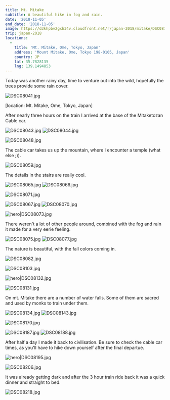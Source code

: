 ```yaml
---
title: Mt. Mitake
subtitle: A beautiful hike in fog and rain.
date: '2018-11-05'
end_date: '2018-11-05'
image: https://d3khpbv2gxh34v.cloudfront.net/r/japan-2018/mitake/DSC08195.jpg
trip: japan-2018
locations:
  -
    title: 'Mt. Mitake, Ome, Tokyo, Japan'
    address: 'Mount Mitake, Ome, Tokyo 198-0105, Japan'
    country: JP
    lat: 35.7828135
    lng: 139.1494853
---
```


Today was another rainy day, time to venture out into the wild, hopefully the trees provide some rain cover.

![DSC08041.jpg](https://d3khpbv2gxh34v.cloudfront.net/r/japan-2018/mitake/DSC08041.jpg "1.5")

[location: Mt. Mitake, Ome, Tokyo, Japan]

After nearly three hours on the train I arrived at the base of the Mitaketozan Cable car.


![DSC08043.jpg](https://d3khpbv2gxh34v.cloudfront.net/r/japan-2018/mitake/DSC08043.jpg "1.5")
![DSC08044.jpg](https://d3khpbv2gxh34v.cloudfront.net/r/japan-2018/mitake/DSC08044.jpg "1.5")

![DSC08048.jpg](https://d3khpbv2gxh34v.cloudfront.net/r/japan-2018/mitake/DSC08048.jpg "1.5")


The cable car takes us up the mountain, where I encounter a temple (what else ;)).

![DSC08059.jpg](https://d3khpbv2gxh34v.cloudfront.net/r/japan-2018/mitake/DSC08059.jpg "1.5")


The details in the stairs are really cool.

![DSC08065.jpg](https://d3khpbv2gxh34v.cloudfront.net/r/japan-2018/mitake/DSC08065.jpg "1.5")
![DSC08066.jpg](https://d3khpbv2gxh34v.cloudfront.net/r/japan-2018/mitake/DSC08066.jpg "1.5")

![DSC08071.jpg](https://d3khpbv2gxh34v.cloudfront.net/r/japan-2018/mitake/DSC08071.jpg "1.5")


![DSC08067.jpg](https://d3khpbv2gxh34v.cloudfront.net/r/japan-2018/mitake/DSC08067.jpg "1.5")
![DSC08070.jpg](https://d3khpbv2gxh34v.cloudfront.net/r/japan-2018/mitake/DSC08070.jpg "1.5")

![hero|DSC08073.jpg](https://d3khpbv2gxh34v.cloudfront.net/r/japan-2018/mitake/DSC08073.jpg "1.5")

There weren't a lot of other people around, combined with the fog and rain it made for a very  eerie feeling.

![DSC08075.jpg](https://d3khpbv2gxh34v.cloudfront.net/r/japan-2018/mitake/DSC08075.jpg "1.58")
![DSC08077.jpg](https://d3khpbv2gxh34v.cloudfront.net/r/japan-2018/mitake/DSC08077.jpg "1.5")

The nature is beautiful, with the fall colors coming in.

![DSC08082.jpg](https://d3khpbv2gxh34v.cloudfront.net/r/japan-2018/mitake/DSC08082.jpg "1.5")


![DSC08103.jpg](https://d3khpbv2gxh34v.cloudfront.net/r/japan-2018/mitake/DSC08103.jpg "1.5")

![hero|DSC08132.jpg](https://d3khpbv2gxh34v.cloudfront.net/r/japan-2018/mitake/DSC08132.jpg "1.5")

![DSC08131.jpg](https://d3khpbv2gxh34v.cloudfront.net/r/japan-2018/mitake/DSC08131.jpg "1.5")


On mt. Mitake there are a number of water falls. Some of them are sacred and used by monks to train under them.


![DSC08134.jpg](https://d3khpbv2gxh34v.cloudfront.net/r/japan-2018/mitake/DSC08134.jpg "1.5")
![DSC08143.jpg](https://d3khpbv2gxh34v.cloudfront.net/r/japan-2018/mitake/DSC08143.jpg "1.5")

![DSC08170.jpg](https://d3khpbv2gxh34v.cloudfront.net/r/japan-2018/mitake/DSC08170.jpg "1.5")

![DSC08187.jpg](https://d3khpbv2gxh34v.cloudfront.net/r/japan-2018/mitake/DSC08187.jpg "1.5")
![DSC08188.jpg](https://d3khpbv2gxh34v.cloudfront.net/r/japan-2018/mitake/DSC08188.jpg "1.5")

After half a day I made it back to civilisation. Be sure to check the cable car times, as you'll have to hike down yourself after the final departue.

![hero|DSC08195.jpg](https://d3khpbv2gxh34v.cloudfront.net/r/japan-2018/mitake/DSC08195.jpg "1.5")

![DSC08206.jpg](https://d3khpbv2gxh34v.cloudfront.net/r/japan-2018/mitake/DSC08206.jpg "1.5")

It was already getting dark and after the 3 hour train ride back it was a quick dinner and straight to bed.

![DSC08218.jpg](https://d3khpbv2gxh34v.cloudfront.net/r/japan-2018/mitake/DSC08218.jpg "1.5")
